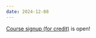 ```yaml
---
date: 2024-12-08
---
```

[Course signup (for credit)](https://student.mit.edu/cgi-docs/student.html) is open!
